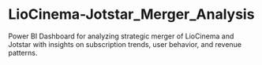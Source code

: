 # LioCinema-Jotstar_Merger_Analysis
Power BI Dashboard for analyzing strategic merger of LioCinema and Jotstar with insights on subscription trends, user behavior, and revenue patterns.
